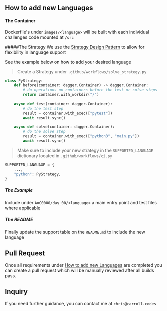 ## How to add new Languages

#### The Container
Dockerfile's under `images/<language>` will be built with each individual challenges code mounted at `/src`

#####The Strategy
We use the [Strategy Design Pattern](https://refactoring.guru/design-patterns/strategy) to allow for flexibility in language support

See the example below on how to add your desired language

> Create a Strategy under `.github/workflows/solve_strategy.py`

```python
class PyStrategy:
    def before(container: dagger.Container) -> dagger.Container:
        # do operations on containers before the test or solve steps
        return container.with_workdir("/")
    
    async def test(container: dagger.Container):
        # do the test step
        result = container.with_exec(["pytest"])
        await result.sync()

    async def solve(container: dagger.Container):
        # do the solve step
        result = container.with_exec(["python3", "main.py"])
        await result.sync()
```

> Make sure to include your new strategy in the `SUPPORTED_LANGUAGE` dictionary located in `.github/workflows/ci.py`  
```python
SUPPORTED_LANGUAGE = {
    ...,
    "python": PyStrategy,
}
```

##### The Example
Include under `AoC0000/day_00/<language>` a main entry point and test files where applicable

##### The README
Finally update the support table on the `README.md` to include the new language

## Pull Request
Once all requirements under [How to add new Languages](#how-to-add-new-languages) are completed you can create a pull request which will be manually reviewed after all builds pass.

## Inquiry
If you need further guidance, you can contact me at `chris@carroll.codes`
